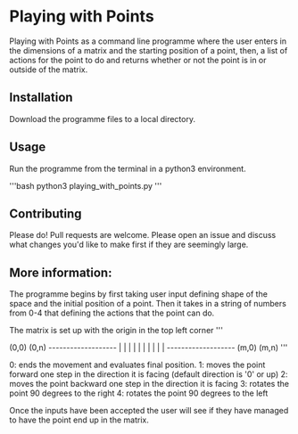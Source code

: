 
# Playing with Points
Playing with Points as a command line programme where the user enters in the dimensions of a matrix and the starting position of a point, then, a list of actions for the point to do and returns whether or not the point is in or outside of the matrix.


## Installation
Download the programme files to a local directory.

## Usage
Run the programme from the terminal in a python3 environment.

'''bash
python3 playing_with_points.py
'''

## Contributing

Please do! Pull requests are welcome. Please open an issue and discuss what changes you'd like to make first if they are seemingly large.

## More information:

The programme begins by first taking user input defining shape of the
space and the initial position of a point. Then it takes in a string of
numbers from 0-4 that defining the actions that the point can do.

The matrix is set up with the origin in the top left corner
'''

  (0,0)               (0,n)
    -------------------
    |                 |
    |                 |
    |                 |
    |                 |
    |                 |
    -------------------
   (m,0)              (m,n)
'''

0: ends the movement and evaluates final position.
1: moves the point forward one step in the direction it is facing
(default direction is '0' or up)
2: moves the point backward one step in the direction it is facing
3: rotates the point 90 degrees to the right
4: rotates the point 90 degrees to the left

Once the inputs have been accepted the user will see if they have managed to
have the point end up in the matrix.
